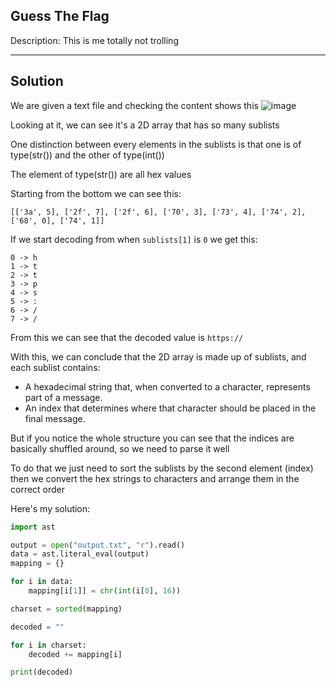 ## Guess The Flag

Description: This is me totally not trolling

---
Solution
---

We are given a text file and checking the content shows this
![image](https://github.com/user-attachments/assets/d66217bd-0252-4f6e-b71f-583260abdf34)

Looking at it, we can see it's a 2D array that has so many sublists

One distinction between every elements in the sublists is that one is of type(str()) and the other of type(int())

The element of type(str()) are all hex values 

Starting from the bottom we can see this:

```
[['3a', 5], ['2f', 7], ['2f', 6], ['70', 3], ['73', 4], ['74', 2], ['68', 0], ['74', 1]]
```

If we start decoding from when `sublists[1]` is `0` we get this:

```
0 -> h
1 -> t
2 -> t
3 -> p
4 -> s
5 -> :
6 -> /
7 -> /
```

From this we can see that the decoded value is `https://`

With this, we can conclude that the 2D array is made up of sublists, and each sublist contains:
- A hexadecimal string that, when converted to a character, represents part of a message.
- An index that determines where that character should be placed in the final message.


But if you notice the whole structure you can see that the indices are basically shuffled around, so we need to parse it well

To do that we just need to sort the sublists by the second element (index) then we convert the hex strings to characters and arrange them in the correct order

Here's my solution:

```python
import ast

output = open("output.txt", "r").read()
data = ast.literal_eval(output) 
mapping = {}

for i in data:
    mapping[i[1]] = chr(int(i[0], 16))

charset = sorted(mapping)

decoded = ""

for i in charset:
    decoded += mapping[i]

print(decoded)
```





